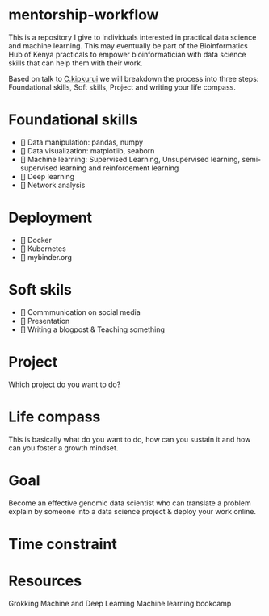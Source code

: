 # mentorship-workflow
This is a repository I give to individuals interested in practical data science and machine learning. This may eventually be part of the Bioinformatics Hub of Kenya practicals to empower bioinformatician with data science skills that can help them with their work.

Based on talk to [C.kipkurui](https://github.com/kipkurui) we will breakdown the process into three steps: Foundational skills, Soft skills, Project and writing your life compass.

# Foundational skills  
* [] Data manipulation: pandas, numpy   
* [] Data visualization: matplotlib, seaborn   
* [] Machine learning: Supervised Learning, Unsupervised learning, semi-supervised learning and reinforcement learning  
* [] Deep learning  
* [] Network analysis  

# Deployment  
* [] Docker
* [] Kubernetes
* [] mybinder.org

# Soft skils  
* [] Commmunication on social media 
* [] Presentation
* [] Writing a blogpost & Teaching something

# Project
Which project do you want to do?

# Life compass 
This is basically what do you want to do, how can you sustain it and how can you foster a growth mindset.

# Goal 
Become an effective genomic data scientist who can translate a problem explain by someone into a data science project & deploy your work online.

# Time constraint

# Resources
Grokking Machine and Deep Learning
Machine learning bookcamp
